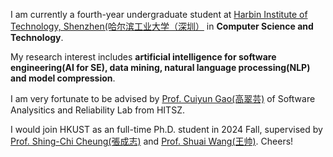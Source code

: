 
I am currently a fourth-year undergraduate student at [Harbin Institute of Technology, Shenzhen(哈尔滨工业大学（深圳）](https://www.hitsz.edu.cn/index.html) in **Computer Science and Technology**.

My research interest includes **artificial intelligence for software engineering(AI for SE), data mining, natural language processing(NLP) and model compression**.

I am very fortunate to be advised by [Prof. Cuiyun Gao(高翠芸)](https://cuiyungao.github.io/) of Software Analysitics and Reliability Lab from HITSZ.

I would join HKUST as an full-time Ph.D. student in 2024 Fall, supervised by [Prof. Shing-Chi Cheung(張成志)](https://cse.hkust.edu.hk/~scc/) and [Prof. Shuai Wang(王帅)](https://cse.hkust.edu.hk/~shuaiw/). Cheers!

